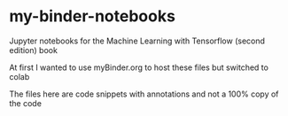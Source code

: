 # my-binder-notebooks

Jupyter notebooks for the Machine Learning with Tensorflow (second edition) book

At first I wanted to use myBinder.org to host these files but switched to colab 

The files here are code snippets with annotations and not a 100% copy of the code
